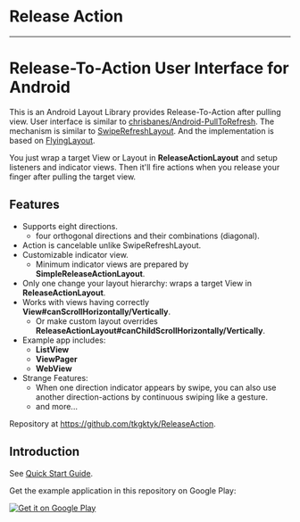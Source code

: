 # Release Action
* * *
# Release-To-Action User Interface for Android
This is an Android Layout Library provides Release-To-Action after pulling view.
User interface is similar to [chrisbanes/Android-PullToRefresh](https://github.com/chrisbanes/Android-PullToRefresh).
The mechanism is similar to [SwipeRefreshLayout](https://developer.android.com/reference/android/support/v4/widget/SwipeRefreshLayout.html).
And the implementation is based on [FlyingLayout](https://github.com/tkgktyk/FlyingLayout).

You just wrap a target View or Layout in **ReleaseActionLayout** and setup listeners and indicator views.
Then it'll fire actions when you release your finger after pulling the target view.

## Features
 * Supports eight directions.
 	* four orthogonal directions and their combinations (diagonal).
 * Action is cancelable unlike SwipeRefreshLayout.
 * Customizable indicator view.
 	* Minimum indicator views are prepared by **SimpleReleaseActionLayout**.
 * Only one change your layout hierarchy: wraps a target View in **ReleaseActionLayout**.
 * Works with views having correctly **View#canScrollHorizontally/Vertically**.
	* Or make custom layout overrides **ReleaseActionLayout#canChildScrollHorizontally/Vertically**.
 * Example app includes:
	* **ListView**
	* **ViewPager**
	* **WebView**
 * Strange Features:
 	* When one direction indicator appears by swipe, you can also use another direction-actions by continuous swiping like a gesture.
 	* and more...

Repository at <https://github.com/tkgktyk/ReleaseAction>.

## Introduction
See [Quick Start Guide](https://github.com/tkgktyk/ReleaseAction/wiki/Quick-Start-Guide).

Get the example application in this repository on Google Play:

[![Get it on Google Play](http://www.android.com/images/brand/get_it_on_play_logo_small.png)](https://play.google.com/store/apps/details?id=jp.tkgktyk.releaseactionexample2)
